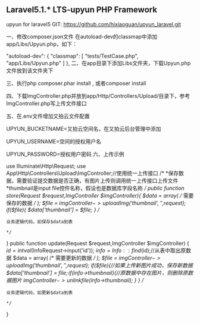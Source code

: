 ## Laravel5.1.* LTS-upyun PHP Framework

upyun for laravel5 GIT: https://github.com/hixiaoguan/upyun_laravel.git

一、修改composer.json文件 在autoload-dev的classmap中添加app/Libs/Upyun.php，如下：

"autoload-dev": {
    "classmap": [
        "tests/TestCase.php",
        "app/Libs/Upyun.php"
    ]
},
二、在app目录下添加Libs文件夹，下载Upyun.php文件放到该文件夹下

三、执行php composer.phar install , 或者composer install

四、下载ImgController.php并放到app/Http/Controllers/Upload/目录下，参考ImgController.php写上传文件接口

五、在.env文件增加又拍云文件配置

UPYUN_BUCKETNAME=又拍云空间名，在又拍云后台管理中添加

UPYUN_USERNAME=空间的授权用户名

UPYUN_PASSWORD=授权用户密码
六、上传示例

use Illuminate\Http\Request;
use App\Http\Controllers\Upload\ImgController;//使用统一上传接口
/*
*保存数据，需要验证提交数据是否正确，有图片上传则调用统一上传接口上传文件
*thumbnail是input file控件名称，假设也是数据库字段名称
*/
public function store(Request $request,ImgController $imgController){
    $data = array(
        /*
        需要保存的数据
        */
    );
    $file = $imgController->uploadImg('thumbnail','',$request);
    if($file){
        $data['thumbnail'] = $file;
    }
    /*

    业务逻辑代码，如保存$data到表

    */
}
public function update(Request $request,ImgController $imgController)
{
    $id = intval($InfoRequest->input('id'));
    $info = Info::find($id);//从表中取出原数据
    $data = array(
        /*
        需要更新的数据
        */
    );
    $file = $imgController->uploadImg('thumbnail','',$request);
    if($file){//如果上传新图片成功，保存新数据
        $data['thumbnail'] = $file;
        if($info->thumbnail){//原数据中存在图片，则删除原数据图片
            $imgController->unlinkfile($info->thumbnail);
        }
    }
    /*

    业务逻辑代码，如更新$data到表

    */
}